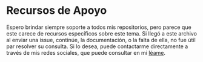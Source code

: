 # Recursos de Apoyo

Espero brindar siempre soporte a todos mis repositorios, pero parece que este
carece de recursos específicos sobre este tema. Si llegó a este archivo al enviar
una issue, continúe, la documentación, o la falta de ella, no fue útil par
resolver su consulta. Si lo desea, puede contactarme directamente a través de
mis redes sociales, que puede consultar en mi [léame][redes-sociales].

[redes-sociales]: https://github.com/Mestre-Tramador#get-in-touch
